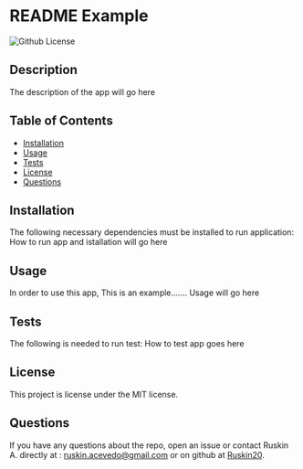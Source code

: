 
  # README Example
  ![Github License](https://img.shields.io/badge/license-MIT-yellow.svg)
  
  ## Description
  The description of the app will go here
  ## Table of Contents
  * [Installation](#installation)
  * [Usage](#usage)
  * [Tests](#tests)
  * [License](#license)
  * [Questions](#questions)

  ## Installation 
The following necessary dependencies must be installed to run application:
How to run app and istallation will go here

## Usage
In order to use this app, This is an example....... Usage will go here

## Tests
The following is needed to run test: How to test app goes here

## License
This project is license under the MIT license.

## Questions
If you have any questions about the repo, open an issue or contact Ruskin A. 
directly at : ruskin.acevedo@gmail.com or on github at [Ruskin20](https://github.com/Ruskin20).

